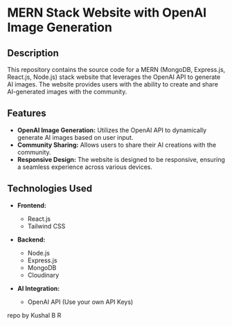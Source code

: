
# MERN Stack Website with OpenAI Image Generation

## Description

This repository contains the source code for a MERN (MongoDB, Express.js, React.js, Node.js) stack website that leverages the OpenAI API to generate AI images. The website provides users with the ability to create and share AI-generated images with the community.

## Features

- **OpenAI Image Generation:** Utilizes the OpenAI API to dynamically generate AI images based on user input.
- **Community Sharing:** Allows users to share their AI creations with the community.
- **Responsive Design:** The website is designed to be responsive, ensuring a seamless experience across various devices.

## Technologies Used

- **Frontend:**
  - React.js
  - Tailwind CSS

- **Backend:**
  - Node.js
  - Express.js
  - MongoDB
  - Cloudinary

- **AI Integration:**
  - OpenAI API (Use your own API Keys)

 repo by Kushal B R

